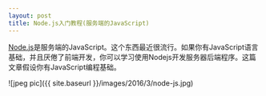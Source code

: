 ```yaml
---
layout: post
title: Node.js入门教程(服务端的JavaScript)
---
```


[Node.js](http://en.wikipedia.org/wiki/Nodejs)是服务端的JavaScript。这个东西最近很流行。如果你有JavaScript语言基础，并且厌倦了前端开发，你可以学习使用Nodejs开发服务器后端程序。这篇文章假设你有JavaScript编程基础。

![jpeg pic]({{ site.baseurl }}/images/2016/3/node-js.jpg)

